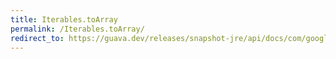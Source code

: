 ```yaml
---
title: Iterables.toArray
permalink: /Iterables.toArray/
redirect_to: https://guava.dev/releases/snapshot-jre/api/docs/com/google/common/collect/Iterables.html#toArray-java.lang.Iterable-java.lang.Class-
---
```

